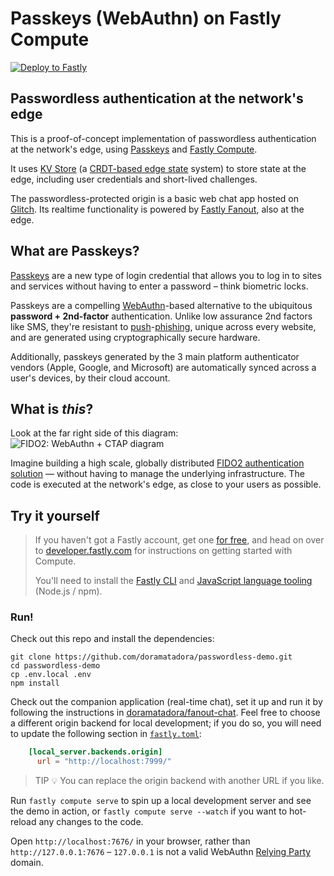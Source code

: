 # Passkeys (WebAuthn) on Fastly Compute

[![Deploy to Fastly](https://deploy.edgecompute.app/button)](https://deploy.edgecompute.app/deploy)

## Passwordless authentication at the network's edge

This is a proof-of-concept implementation of passwordless authentication at the network's edge, using [Passkeys](#what-are-passkeys) and [Fastly Compute](https://www.fastly.com/products/edge-compute).

It uses [KV Store](https://www.fastly.com/blog/introducing-object-store-enabling-powerful-applications-at-the-edge) (a [CRDT-based edge state](https://www.infoq.com/presentations/architecture-global-scale/) system) to store state at the edge, including user credentials and short-lived challenges.

The passwordless-protected origin is a basic web chat app hosted on [Glitch](https://glitch.com). Its realtime functionality is powered by [Fastly Fanout](https://docs.fastly.com/products/fanout), also at the edge.

## What are Passkeys? 

[Passkeys](https://passkeys.dev/) are a new type of login credential that allows you to log in to sites and services without having to enter a password – think biometric locks. 

Passkeys are a compelling [WebAuthn](https://webauthn.guide/#about-webauthn)-based alternative to the ubiquitous **password + 2nd-factor** authentication. Unlike low assurance 2nd factors like SMS, they're resistant to [push](https://blog.hypr.com/what-are-push-notification-attacks)-[phishing](https://csrc.nist.gov/glossary/term/phishing), unique across every website, and are generated using cryptographically secure hardware.

Additionally, passkeys generated by the 3 main platform authenticator vendors (Apple, Google, and Microsoft) are automatically synced across a user's devices, by their cloud account.

## What is _this_?

Look at the far right side of this diagram:
![FIDO2: WebAuthn + CTAP diagram](https://fidoalliance.org/fido2-project/fido2-graphic-v2/)

Imagine building a high scale, globally distributed [FIDO2 authentication solution](https://fidoalliance.org/specifications/) — without having to manage the underlying infrastructure. The code is executed at the network's edge, as close to your users as possible.

## Try it yourself

> If you haven't got a Fastly account, get one [for free](https://www.fastly.com/signup/), and head on over to [developer.fastly.com](https://developer.fastly.com/learning/compute) for instructions on getting started with Compute. 
>
> You'll need to install the [Fastly CLI](https://developer.fastly.com/learning/compute#install-the-fastly-cli) and [JavaScript language tooling](https://developer.fastly.com/learning/compute#install-language-tooling) (Node.js / npm).

### Run!

Check out this repo and install the dependencies:

```
git clone https://github.com/doramatadora/passwordless-demo.git
cd passwordless-demo
cp .env.local .env
npm install
```

Check out the companion application (real-time chat), set it up and run it by following the instructions in [doramatadora/fanout-chat](https://github.com/doramatadora/fanout-chat). Feel free to choose a different origin backend for local development; if you do so, you will need to update the following section in [`fastly.toml`](./fastly.toml):

```toml
    [local_server.backends.origin]
      url = "http://localhost:7999/"
```

> TIP 💡 You can replace the origin backend with another URL if you like.

Run `fastly compute serve` to spin up a local development server and see the demo in action, or `fastly compute serve --watch` if you want to hot-reload any changes to the code.

Open `http://localhost:7676/` in your browser, rather than `http://127.0.0.1:7676` – `127.0.0.1` is not a valid WebAuthn [Relying Party](https://www.w3.org/TR/webauthn-2/#webauthn-relying-party) domain.

